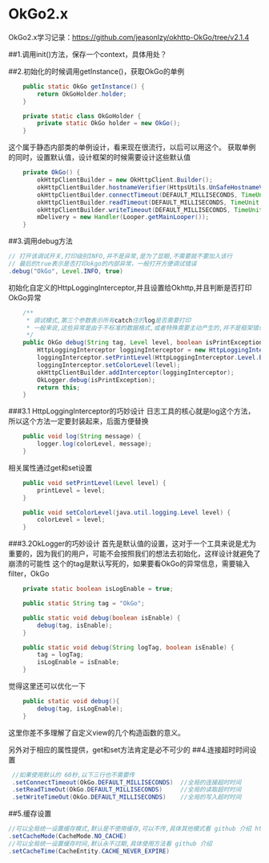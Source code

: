 # OkGo2.x
OkGo2.x学习记录：https://github.com/jeasonlzy/okhttp-OkGo/tree/v2.1.4 

##1.调用init()方法，保存一个context，具体用处？

##2.初始化的时候调用getInstance()，获取OkGo的单例
```java
    public static OkGo getInstance() {
        return OkGoHolder.holder;
    }

    private static class OkGoHolder {
        private static OkGo holder = new OkGo();
    }
```
这个属于静态内部类的单例设计，看来现在很流行，以后可以用这个。
获取单例的同时，设置默认值，设计框架的时候需要设计这些默认值
```java
    private OkGo() {
        okHttpClientBuilder = new OkHttpClient.Builder();
        okHttpClientBuilder.hostnameVerifier(HttpsUtils.UnSafeHostnameVerifier);
        okHttpClientBuilder.connectTimeout(DEFAULT_MILLISECONDS, TimeUnit.MILLISECONDS);
        okHttpClientBuilder.readTimeout(DEFAULT_MILLISECONDS, TimeUnit.MILLISECONDS);
        okHttpClientBuilder.writeTimeout(DEFAULT_MILLISECONDS, TimeUnit.MILLISECONDS);
        mDelivery = new Handler(Looper.getMainLooper());
    }
```
##3.调用debug方法
```java
// 打开该调试开关,打印级别INFO,并不是异常,是为了显眼,不需要就不要加入该行
// 最后的true表示是否打印okgo的内部异常，一般打开方便调试错误
.debug("OkGo", Level.INFO, true)
```
初始化自定义的HttpLoggingInterceptor,并且设置给Okhttp,并且判断是否打印OkGo异常
```java
    /**
     * 调试模式,第三个参数表示所有catch住的log是否需要打印
     * 一般来说,这些异常是由于不标准的数据格式,或者特殊需要主动产生的,并不是框架错误,如果不想每次打印,这里可以关闭异常显示
     */
    public OkGo debug(String tag, Level level, boolean isPrintException) {
        HttpLoggingInterceptor loggingInterceptor = new HttpLoggingInterceptor(tag);
        loggingInterceptor.setPrintLevel(HttpLoggingInterceptor.Level.BODY);
        loggingInterceptor.setColorLevel(level);
        okHttpClientBuilder.addInterceptor(loggingInterceptor);
        OkLogger.debug(isPrintException);
        return this;
    }
```
###3.1 HttpLoggingInterceptor的巧妙设计
日志工具的核心就是log这个方法，所以这个方法一定要封装起来，后面方便替换
```java
    public void log(String message) {
        logger.log(colorLevel, message);
    }
```
相关属性通过get和set设置
```java
    public void setPrintLevel(Level level) {
        printLevel = level;
    }

    public void setColorLevel(java.util.logging.Level level) {
        colorLevel = level;
    }
```
###3.2OkLogger的巧妙设计
首先是默认值的设置，这对于一个工具来说是尤为重要的，因为我们的用户，可能不会按照我们的想法去初始化，这样设计就避免了崩溃的可能性
这个的tag是默认写死的，如果要看OkGo的异常信息，需要输入filter，OkGo
```java
    private static boolean isLogEnable = true;

    public static String tag = "OkGo";

    public static void debug(boolean isEnable) {
        debug(tag, isEnable);
    }

    public static void debug(String logTag, boolean isEnable) {
        tag = logTag;
        isLogEnable = isEnable;
    }
```
觉得这里还可以优化一下
```java
    public static void debug(){
        debug(tag, isLogEnable);
    }
```
这里你差不多理解了自定义view的几个构造函数的意义。

另外对于相应的属性提供，get和set方法肯定是必不可少的
##4.连接超时时间设置
```java
 //如果使用默认的 60秒,以下三行也不需要传
 .setConnectTimeout(OkGo.DEFAULT_MILLISECONDS)  //全局的连接超时时间
 .setReadTimeOut(OkGo.DEFAULT_MILLISECONDS)     //全局的读取超时时间
 .setWriteTimeOut(OkGo.DEFAULT_MILLISECONDS)    //全局的写入超时时间
```
##5.缓存设置
```java
//可以全局统一设置缓存模式,默认是不使用缓存,可以不传,具体其他模式看 github 介绍 https://github.com/jeasonlzy/
.setCacheMode(CacheMode.NO_CACHE)
//可以全局统一设置缓存时间,默认永不过期,具体使用方法看 github 介绍
.setCacheTime(CacheEntity.CACHE_NEVER_EXPIRE)
```
